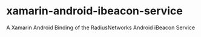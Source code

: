 xamarin-android-ibeacon-service
===============================

A Xamarin Android Binding of the RadiusNetworks Android iBeacon Service
